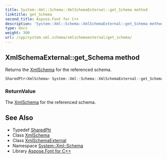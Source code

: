 ```yaml
---
title: System::Xml::Schema::XmlSchemaExternal::get_Schema method
linktitle: get_Schema
second_title: Aspose.Font for C++
description: 'System::Xml::Schema::XmlSchemaExternal::get_Schema method. Returns the XmlSchema for the referenced schema in C++.'
type: docs
weight: 300
url: /cpp/system.xml.schema/xmlschemaexternal/get_schema/
---
```

## XmlSchemaExternal::get_Schema method


Returns the [XmlSchema](../../xmlschema/) for the referenced schema.

```cpp
SharedPtr<XmlSchema> System::Xml::Schema::XmlSchemaExternal::get_Schema()
```


### ReturnValue

The [XmlSchema](../../xmlschema/) for the referenced schema.

## See Also

* Typedef [SharedPtr](../../../system/sharedptr/)
* Class [XmlSchema](../../xmlschema/)
* Class [XmlSchemaExternal](../)
* Namespace [System::Xml::Schema](../../)
* Library [Aspose.Font for C++](../../../)
